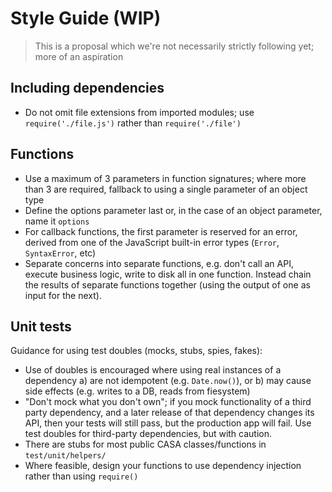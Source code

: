 # Style Guide (WIP)

> This is a proposal which we're not necessarily strictly following yet; more of an aspiration

## Including dependencies

* Do not omit file extensions from imported modules; use `require('./file.js')` rather than `require('./file')`

## Functions

* Use a maximum of 3 parameters in function signatures; where more than 3 are required, fallback to using a single parameter of an object type
* Define the options parameter last or, in the case of an object parameter, name it `options`
* For callback functions, the first parameter is reserved for an error, derived from one of the JavaScript built-in error types (`Error`, `SyntaxError`, etc)
* Separate concerns into separate functions, e.g. don't call an API, execute business logic, write to disk all in one function. Instead chain the results of separate functions together (using the output of one as input for the next).

## Unit tests

Guidance for using test doubles (mocks, stubs, spies, fakes):

* Use of doubles is encouraged where using real instances of a dependency a) are not idempotent (e.g. `Date.now()`), or b) may cause side effects (e.g. writes to a DB, reads from fiesystem)
* "Don't mock what you don't own"; if you mock functionality of a third party dependency, and a later release of that dependency changes its API, then your tests will still pass, but the production app will fail. Use test doubles for third-party dependencies, but with caution.
* There are stubs for most public CASA classes/functions in `test/unit/helpers/`
* Where feasible, design your functions to use dependency injection rather than using `require()`
